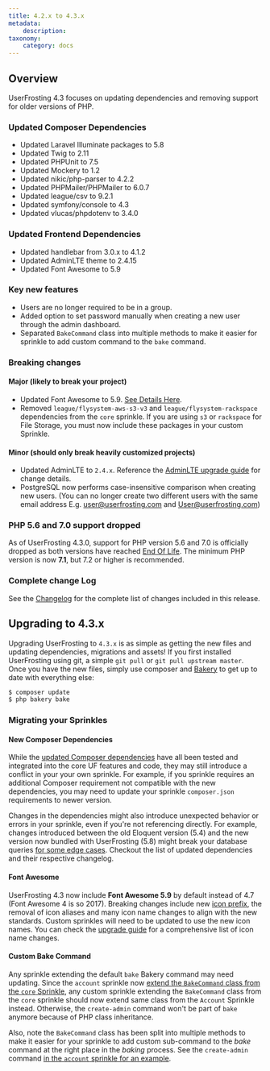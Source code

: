 ```yaml
---
title: 4.2.x to 4.3.x
metadata:
    description:
taxonomy:
    category: docs
---
```


## Overview

UserFrosting 4.3 focuses on updating dependencies and removing support for older versions of PHP.

### Updated Composer Dependencies
- Updated Laravel Illuminate packages to 5.8
- Updated Twig to 2.11
- Updated PHPUnit to 7.5
- Updated Mockery to 1.2
- Updated nikic/php-parser to 4.2.2
- Updated PHPMailer/PHPMailer to 6.0.7
- Updated league/csv to 9.2.1
- Updated symfony/console to 4.3
- Updated vlucas/phpdotenv to 3.4.0

### Updated Frontend Dependencies
- Updated handlebar from 3.0.x to 4.1.2
- Updated AdminLTE theme to 2.4.15
- Updated Font Awesome to 5.9

### Key new features
- Users are no longer required to be in a group.
- Added option to set password manually when creating a new user through the admin dashboard.
- Separated `BakeCommand` class into multiple methods to make it easier for sprinkle to add custom command to the `bake` command.

### Breaking changes

#### Major (likely to break your project)
- Updated Font Awesome to 5.9. [See Details Here](#font-awesome).
- Removed `league/flysystem-aws-s3-v3` and `league/flysystem-rackspace` dependencies from the `core` sprinkle. If you are using `s3` or `rackspace` for File Storage, you must now include these packages in your custom Sprinkle.

#### Minor (should only break heavily customized projects)
- Updated AdminLTE to `2.4.x`. Reference the [AdminLTE upgrade guide](https://adminlte.io/docs/2.4/upgrade-guide) for change details.
- PostgreSQL now performs case-insensitive comparison when creating new users. (You can no longer create two different users with the same email address E.g. user@userfrosting.com and User@userfrosting.com)

### PHP 5.6 and 7.0 support dropped

As of UserFrosting 4.3.0, support for PHP version 5.6 and 7.0 is officially dropped as both versions have reached [End Of Life](http://php.net/supported-versions.php). The minimum PHP version is now **7.1**, but 7.2 or higher is recommended.

### Complete change Log

See the [Changelog](https://github.com/userfrosting/UserFrosting/blob/master/CHANGELOG.md#v430) for the complete list of changes included in this release.


## Upgrading to 4.3.x

Upgrading UserFrosting to `4.3.x` is as simple as getting the new files and updating dependencies, migrations and assets! If you first installed UserFrosting using git, a simple `git pull` or `git pull upstream master`. Once you have the new files, simply use composer and [Bakery](/cli) to get up to date with everything else:

```bash
$ composer update
$ php bakery bake
```

### Migrating your Sprinkles

#### New Composer Dependencies

While the [updated Composer dependencies](#updated-composer-dependencies) have all been tested and integrated into the core UF features and code, they may still introduce a conflict in your your own sprinkle. For example, if you sprinkle requires an additional Composer requirement not compatible with the new dependencies, you may need to update your sprinkle `composer.json` requirements to newer version.

Changes in the dependencies might also introduce unexpected behavior or errors in your sprinkle, even if you're not referencing directly. For example, changes introduced between the old Eloquent version (5.4) and the new version now bundled with UserFrosting (5.8) might break your database queries [for some edge cases](https://laravel.com/docs/5.8/upgrade#model-names-ending-with-irregular-plurals). Checkout the list of updated dependencies and their respective changelog.

#### Font Awesome

UserFrosting 4.3 now include **Font Awesome 5.9** by default instead of 4.7 (Font Awesome 4 is so 2017). Breaking changes include new [icon prefix](https://fontawesome.com/how-to-use/on-the-web/setup/upgrading-from-version-4#changes), the removal of icon aliases and many icon name changes to align with the new standards. Custom sprinkles will need to be updated to use the new icon names. You can check the [upgrade guide](https://fontawesome.com/how-to-use/on-the-web/setup/upgrading-from-version-4#name-changes) for a comprehensive list of icon name changes.

#### Custom Bake Command

Any sprinkle extending the default `bake` Bakery command may need updating. Since the `account` sprinkle now [extend the `BakeCommand` class from the `core` Sprinkle](https://github.com/userfrosting/UserFrosting/blob/4b8b1289c6adeab2c68979286e59dcd15366b1ec/app/sprinkles/account/src/Bakery/BakeCommand.php), any custom sprinkle extending the `BakeCommand` class from the `core` sprinkle should now extend same class from the `Account` Sprinkle instead. Otherwise, the `create-admin` command won't be part of `bake` anymore because of PHP class inheritance.

Also, note the `BakeCommand` class has been split into multiple methods to make it easier for your sprinkle to add custom sub-command to the _bake_ command at the right place in the _baking_ process. See the `create-admin` command [in the `account` sprinkle for an example](https://github.com/userfrosting/UserFrosting/blob/4b8b1289c6adeab2c68979286e59dcd15366b1ec/app/sprinkles/account/src/Bakery/BakeCommand.php).


<!-- ## Common Upgrade Problems -->

<!-- ### [...] -->
